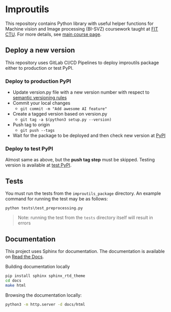 # Improutils
This repository contains Python library with useful helper functions for Machine vision and Image processing (BI-SVZ) coursework taught at [FIT CTU](https://fit.cvut.cz/en). For more details, see [main course page](https://github.com/ImprolabFIT/BI-SVZ-coursework).

## Deploy a new version
This repository uses GitLab CI/CD Pipelines to deploy improutils package either to production or test PyPI.

### Deploy to production PyPI
 - Update version.py file with a new version number with respect to [semantic versioning rules](https://semver.org/)
 - Commit your local changes
	 - ```git commit -m "Add awesome AI feature" ```
 - Create a tagged version based on version.py
	 - ```git tag -a $(python3 setup.py --version)```
 - Push tag to origin
	 - ```git push --tags```
 - Wait for the package to be deployed and then check new version at [PyPI](https://pypi.org/project/improutils/)

### Deploy to test PyPI
Almost same as above, but the **push tag step** must be skipped. Testing version is available at [test PyPI](https://test.pypi.org/project/improutils/).

## Tests
You must run the tests from the `improutils_package` directory.
An example command for running the test may be as follows:
```
python tests\test_preprocessing.py
```

> Note: running the test from the `tests` directory itself will result in errors

## Documentation
This project uses Sphinx for documentation. The documentation is available on [Read the Docs](https://improutils.readthedocs.io/en/master/).

Building documentation locally
```bash
pip install sphinx sphinx_rtd_theme
cd docs
make html
```

Browsing the documentation locally:
```bash
python3 -m http.server -d docs/html
```
